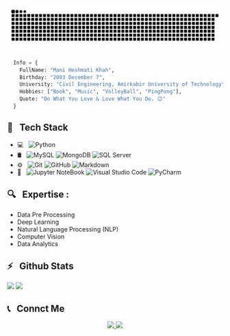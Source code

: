 <img align="center" src="https://raw.githubusercontent.com/imrrobat/imrrobat/d1b244e170d2b75fdda3efd499eaaf163f7a617c/images/github-contribution-grid-snake.svg" />

```python
  Info = {
    FullName: "Mani Heshmati Khah",
    Birthday: "2003 December 7",
    University: "Civil Engineering, Amirkabir University of Technology",
    Hobbies: ["Book", "Music", "VolleyBall", "PingPong"],
    Quote: "Do What You Love & Love What You Do. 😉"
  }
```
<h2>🔧 &nbsp; Tech Stack</h2>

- 💻 &nbsp;
  ![Python](https://img.shields.io/badge/-Python-333333?style=flat&logo=python)
- 🛢 &nbsp;
  ![MySQL](https://img.shields.io/badge/-MySQL-333333?style=flat&logo=mysql)
  ![MongoDB](https://img.shields.io/badge/-MongoDB-333333?style=flat&logo=mongodb)
  ![SQL Server](https://img.shields.io/badge/-SQL%20Server-333333?style=flat)
- ⚙️ &nbsp;
  ![Git](https://img.shields.io/badge/-Git-333333?style=flat&logo=git)
  ![GitHub](https://img.shields.io/badge/-GitHub-333333?style=flat&logo=github)
  ![Markdown](https://img.shields.io/badge/-Markdown-333333?style=flat&logo=markdown)
- 🔧 &nbsp;
  ![Jupyter NoteBook](https://img.shields.io/badge/-Jupyter%20NoteBook-333333?style=flat&logo=jupyter)
  ![Visual Studio Code](https://img.shields.io/badge/-Visual%20Studio%20Code-333333?style=flat&logo=visual-studio-code&logoColor=007ACC)
  ![PyCharm](https://img.shields.io/badge/-PyCharm-333333?style=flat&logo=pyCharm)

<h2>🔍 &nbsp; Expertise :</h2>

- Data Pre Processing
- Deep Learning
- Natural Language Processing (NLP)
- Computer Vision
- Data Analytics

<h2>⚡️ &nbsp; Github Stats</h2>

<a>
  <img src="https://github-readme-stats.vercel.app/api?username=MoosioMani&show_icons=true&theme=dracula" />
  <img src="https://github-readme-stats.vercel.app/api/top-langs/?username=MoosioMani&hide_progress=true" />
</a>

<h2>📞 &nbsp; Connct Me </h2>

<p align="center">
  <a href="https://instagram.com/moosio_mani/">
    <img src="https://img.shields.io/badge/Instagram-@moosio_mani-red?style=flat&logo=instagram" />
  </a>
  <a href="https://t.me/moosio_mani/">
    <img src="https://img.shields.io/badge/Telegram-@moosio_mani-blue?style=flat&logo=telegram" />
  </a>
</p>


